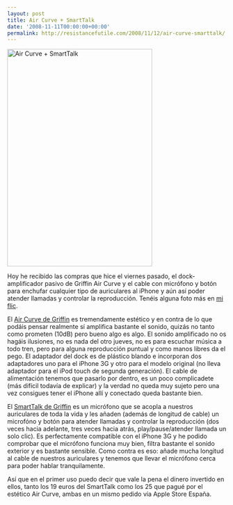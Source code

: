```yaml
---
layout: post
title: Air Curve + SmartTalk
date: '2008-11-11T00:00:00+00:00'
permalink: http://resistancefutile.com/2008/11/12/air-curve-smarttalk/
---
```

<a href="http://www.flickr.com/photos/savior1980/3023565298/" title="Air Curve + SmartTalk by salva7flickr, on Flickr"><img src="http://farm4.static.flickr.com/3188/3023565298_59d6de26a2.jpg" width="333" height="500" alt="Air Curve + SmartTalk" class="centro_borde" /></a>

Hoy he recibido las compras que hice el viernes pasado, el dock-amplificador pasivo de Griffin Air Curve y el cable con micrófono y botón para enchufar cualquier tipo de auriculares al iPhone y aún así poder atender llamadas y controlar la reproducción. Tenéis alguna foto más en <a href="http://flickr.com/photos/savior1980/">mi flic</a>.

El <a href="http://www.griffintechnology.com/products/aircurve">Air Curve de Griffin</a> es tremendamente estético y en contra de lo que podáis pensar realmente sí amplifica bastante el sonido, quizás no tanto como prometen (10dB) pero bueno algo es algo. El sonido amplificado no os hagáis ilusiones, no es nada del otro jueves, no es para escuchar música a todo tren, pero para alguna reproducción puntual y como manos libres da el pego. El adaptador del dock es de plástico blando e incorporan dos adaptadores uno para el iPhone 3G y otro para el modelo original (no lleva adaptador para el iPod touch de segunda generación). El cable de alimentación tenemos que pasarlo por dentro, es un poco complicadete (más difícil todavía de explicar) y la verdad no queda muy sujeto pero una vez consigues tener el iPhone allí y conectado queda bastante bien.

El <a href="http://www.griffintechnology.com/products/smarttalk">SmartTalk de Griffin</a> es un micrófono que se acopla a nuestros auriculares de toda la vida y les añaden (además de longitud de cable) un microfóno y botón para atender llamadas y controlar la reproducción (dos veces hacia adelante, tres veces hacia atrás, play/pause/atender llamada un solo clic). Es perfectamente compatible con el iPhone 3G y he podido comprobar que el micrófono funciona muy bien, filtra bastante el sonido exterior y es bastante sensible. Como contra es eso: añade mucha longitud al cable de nuestros auriculares y tenemos que llevar el micrófono cerca para poder hablar tranquilamente. 

Así que en el primer uso puedo decir que vale la pena el dinero invertido en ellos, tanto los 19 euros del SmartTalk como los 25 que pagué por el estético Air Curve, ambas en un mismo pedido vía Apple Store España.

